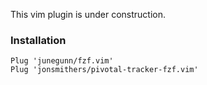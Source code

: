 This vim plugin is under construction.

### Installation

```vim
Plug 'junegunn/fzf.vim'
Plug 'jonsmithers/pivotal-tracker-fzf.vim'
```
